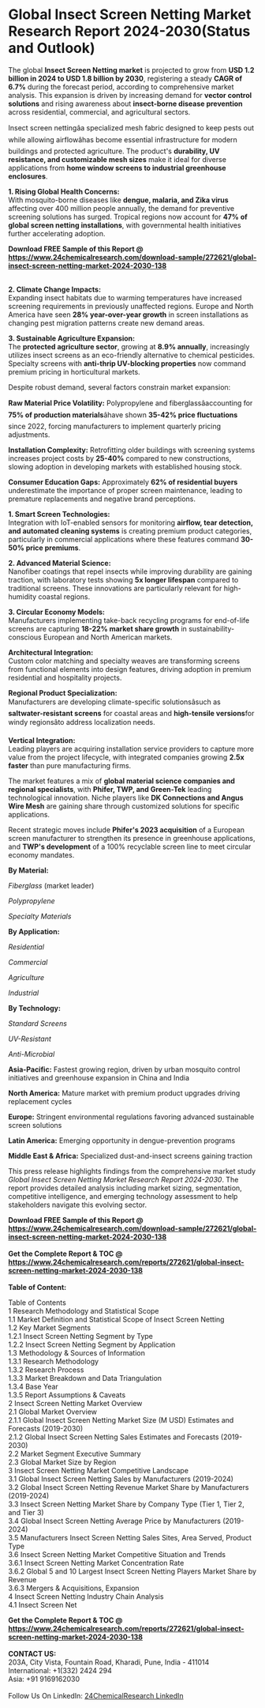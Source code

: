 <h1>Global Insect Screen Netting Market Research Report 2024-2030(Status and Outlook)</h1><p>The global <strong>Insect Screen Netting market</strong> is projected to grow from <strong>USD 1.2 billion in 2024 to USD 1.8 billion by 2030</strong>, registering a steady <strong>CAGR of 6.7%</strong> during the forecast period, according to comprehensive market analysis. This expansion is driven by increasing demand for <strong>vector control solutions</strong> and rising awareness about <strong>insect-borne disease prevention</strong> across residential, commercial, and agricultural sectors.</p><p>Insect screen nettingâa specialized mesh fabric designed to keep pests out while allowing airflowâhas become essential infrastructure for modern buildings and protected agriculture. The product's <strong>durability, UV resistance, and customizable mesh sizes</strong> make it ideal for diverse applications from <strong>home window screens to industrial greenhouse enclosures</strong>.</p><p><strong>1. Rising Global Health Concerns:</strong><br>
With mosquito-borne diseases like <strong>dengue, malaria, and Zika virus</strong> affecting over 400 million people annually, the demand for preventive screening solutions has surged. Tropical regions now account for <strong>47% of global screen netting installations</strong>, with governmental health initiatives further accelerating adoption.</p><div><b>Download FREE Sample of this Report @ 
            <a href="https://www.24chemicalresearch.com/download-sample/272621/global-insect-screen-netting-market-2024-2030-138">
            https://www.24chemicalresearch.com/download-sample/272621/global-insect-screen-netting-market-2024-2030-138</a></b></div><br><p><strong>2. Climate Change Impacts:</strong><br>
Expanding insect habitats due to warming temperatures have increased screening requirements in previously unaffected regions. Europe and North America have seen <strong>28% year-over-year growth</strong> in screen installations as changing pest migration patterns create new demand areas.</p><p><strong>3. Sustainable Agriculture Expansion:</strong><br>
The <strong>protected agriculture sector</strong>, growing at <strong>8.9% annually</strong>, increasingly utilizes insect screens as an eco-friendly alternative to chemical pesticides. Specialty screens with <strong>anti-thrip UV-blocking properties</strong> now command premium pricing in horticultural markets.</p><p>Despite robust demand, several factors constrain market expansion:</p><p><strong>Raw Material Price Volatility:</strong> Polypropylene and fiberglassâaccounting for <strong>75% of production materials</strong>âhave shown <strong>35-42% price fluctuations</strong> since 2022, forcing manufacturers to implement quarterly pricing adjustments.</p><p><strong>Installation Complexity:</strong> Retrofitting older buildings with screening systems increases project costs by <strong>25-40%</strong> compared to new constructions, slowing adoption in developing markets with established housing stock.</p><p><strong>Consumer Education Gaps:</strong> Approximately <strong>62% of residential buyers</strong> underestimate the importance of proper screen maintenance, leading to premature replacements and negative brand perceptions.</p><p><strong>1. Smart Screen Technologies:</strong><br>
Integration with IoT-enabled sensors for monitoring <strong>airflow, tear detection, and automated cleaning systems</strong> is creating premium product categories, particularly in commercial applications where these features command <strong>30-50% price premiums</strong>.</p><p><strong>2. Advanced Material Science:</strong><br>
Nanofiber coatings that repel insects while improving durability are gaining traction, with laboratory tests showing <strong>5x longer lifespan</strong> compared to traditional screens. These innovations are particularly relevant for high-humidity coastal regions.</p><p><strong>3. Circular Economy Models:</strong><br>
Manufacturers implementing take-back recycling programs for end-of-life screens are capturing <strong>18-22% market share growth</strong> in sustainability-conscious European and North American markets.</p><p><strong>Architectural Integration:</strong><br>
	Custom color matching and specialty weaves are transforming screens from functional elements into design features, driving adoption in premium residential and hospitality projects.</p><p><strong>Regional Product Specialization:</strong><br>
	Manufacturers are developing climate-specific solutionsâsuch as <strong>saltwater-resistant screens</strong> for coastal areas and <strong>high-tensile versions</strong>for windy regionsâto address localization needs.</p><p><strong>Vertical Integration:</strong><br>
	Leading players are acquiring installation service providers to capture more value from the project lifecycle, with integrated companies growing <strong>2.5x faster</strong> than pure manufacturing firms.</p><p>The market features a mix of <strong>global material science companies and regional specialists</strong>, with <strong>Phifer, TWP, and Green-Tek</strong> leading technological innovation. Niche players like <strong>DK Connections and Angus Wire Mesh</strong> are gaining share through customized solutions for specific applications.</p><p>Recent strategic moves include <strong>Phifer's 2023 acquisition</strong> of a European screen manufacturer to strengthen its presence in greenhouse applications, and <strong>TWP's development</strong> of a 100% recyclable screen line to meet circular economy mandates.</p><p><strong>By Material:</strong></p><p><em>Fiberglass</em> (market leader)</p><p><em>Polypropylene</em></p><p><em>Specialty Materials</em></p><p><strong>By Application:</strong></p><p><em>Residential</em></p><p><em>Commercial</em></p><p><em>Agriculture</em></p><p><em>Industrial</em></p><p><strong>By Technology:</strong></p><p><em>Standard Screens</em></p><p><em>UV-Resistant</em></p><p><em>Anti-Microbial</em></p><p><strong>Asia-Pacific:</strong> Fastest growing region, driven by urban mosquito control initiatives and greenhouse expansion in China and India</p><p><strong>North America:</strong> Mature market with premium product upgrades driving replacement cycles</p><p><strong>Europe:</strong> Stringent environmental regulations favoring advanced sustainable screen solutions</p><p><strong>Latin America:</strong> Emerging opportunity in dengue-prevention programs</p><p><strong>Middle East &amp; Africa:</strong> Specialized dust-and-insect screens gaining traction</p><p>This press release highlights findings from the comprehensive market study <em>Global Insect Screen Netting Market Research Report 2024-2030</em>. The report provides detailed analysis including market sizing, segmentation, competitive intelligence, and emerging technology assessment to help stakeholders navigate this evolving sector.</p><div><b>Download FREE Sample of this Report @ 
            <a href="https://www.24chemicalresearch.com/download-sample/272621/global-insect-screen-netting-market-2024-2030-138">
            https://www.24chemicalresearch.com/download-sample/272621/global-insect-screen-netting-market-2024-2030-138</a></b></div><br><div><b>Get the Complete Report & TOC @ 
            <a href="https://www.24chemicalresearch.com/reports/272621/global-insect-screen-netting-market-2024-2030-138">
            https://www.24chemicalresearch.com/reports/272621/global-insect-screen-netting-market-2024-2030-138</a></b></div><br>
            <b>Table of Content:</b><p>Table of Contents<br />
1 Research Methodology and Statistical Scope<br />
1.1 Market Definition and Statistical Scope of Insect Screen Netting<br />
1.2 Key Market Segments<br />
1.2.1 Insect Screen Netting Segment by Type<br />
1.2.2 Insect Screen Netting Segment by Application<br />
1.3 Methodology & Sources of Information<br />
1.3.1 Research Methodology<br />
1.3.2 Research Process<br />
1.3.3 Market Breakdown and Data Triangulation<br />
1.3.4 Base Year<br />
1.3.5 Report Assumptions & Caveats<br />
2 Insect Screen Netting Market Overview<br />
2.1 Global Market Overview<br />
2.1.1 Global Insect Screen Netting Market Size (M USD) Estimates and Forecasts (2019-2030)<br />
2.1.2 Global Insect Screen Netting Sales Estimates and Forecasts (2019-2030)<br />
2.2 Market Segment Executive Summary<br />
2.3 Global Market Size by Region<br />
3 Insect Screen Netting Market Competitive Landscape<br />
3.1 Global Insect Screen Netting Sales by Manufacturers (2019-2024)<br />
3.2 Global Insect Screen Netting Revenue Market Share by Manufacturers (2019-2024)<br />
3.3 Insect Screen Netting Market Share by Company Type (Tier 1, Tier 2, and Tier 3)<br />
3.4 Global Insect Screen Netting Average Price by Manufacturers (2019-2024)<br />
3.5 Manufacturers Insect Screen Netting Sales Sites, Area Served, Product Type<br />
3.6 Insect Screen Netting Market Competitive Situation and Trends<br />
3.6.1 Insect Screen Netting Market Concentration Rate<br />
3.6.2 Global 5 and 10 Largest Insect Screen Netting Players Market Share by Revenue<br />
3.6.3 Mergers & Acquisitions, Expansion<br />
4 Insect Screen Netting Industry Chain Analysis<br />
4.1 Insect Screen Net</p><div><b>Get the Complete Report & TOC @ 
            <a href="https://www.24chemicalresearch.com/reports/272621/global-insect-screen-netting-market-2024-2030-138">
            https://www.24chemicalresearch.com/reports/272621/global-insect-screen-netting-market-2024-2030-138</a></b></div><br><b>CONTACT US:</b><br>
            203A, City Vista, Fountain Road, Kharadi, Pune, India - 411014<br>
            International: +1(332) 2424 294<br>
            Asia: +91 9169162030 <br><br>
            Follow Us On LinkedIn: <a href="https://www.linkedin.com/company/24chemicalresearch/">24ChemicalResearch LinkedIn</a>